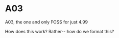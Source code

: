 # A03
A03, the one and only FOSS for just 4.99

How does this work? Rather-- how do we format this?
